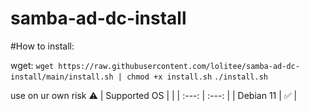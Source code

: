 # samba-ad-dc-install

#How to install:

wget:
`wget https://raw.githubusercontent.com/lolitee/samba-ad-dc-install/main/install.sh | chmod +x install.sh`
`./install.sh`

use on ur own risk ⚠️
| Supported OS     |  |
| :---:      | :---:       |
| Debian 11 | ✅ |

